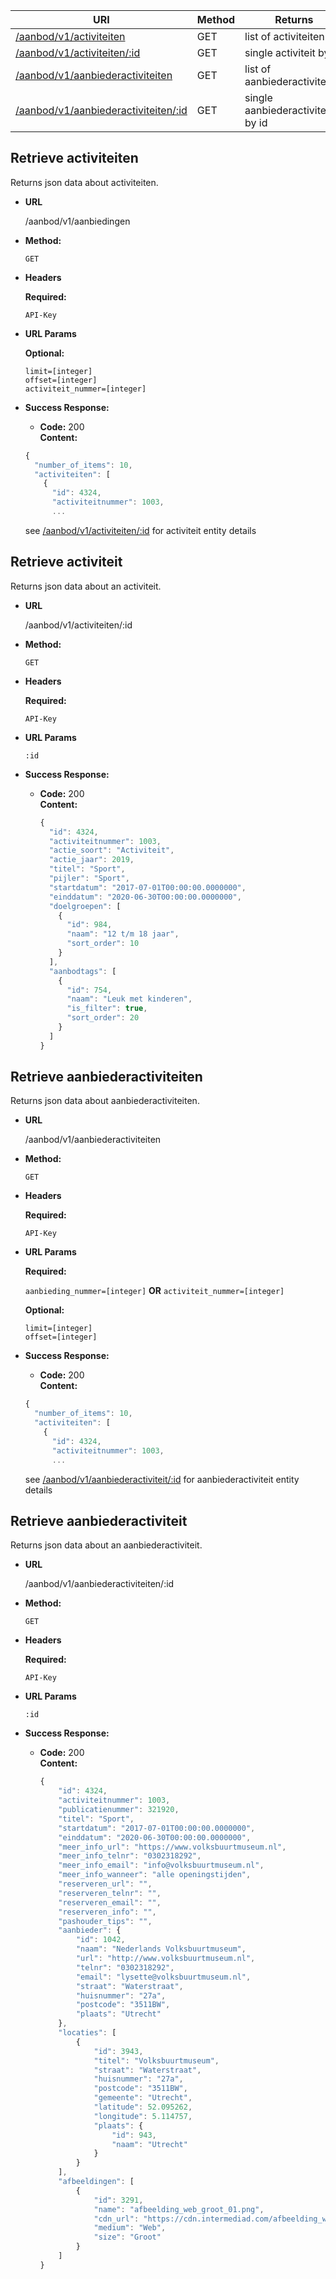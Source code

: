 | URI                                                                   | Method | Returns                          |
| --------------------------------------------------------------------- | ------ | -------------------------------- |
| [/aanbod/v1/activiteiten](#retrieve-activiteiten)                     | GET    | list of activiteiten             |
| [/aanbod/v1/activiteiten/:id](#retrieve-activiteit)                   | GET    | single activiteit by id          |
| [/aanbod/v1/aanbiederactiviteiten](#retrieve-aanbiederactiviteiten)   | GET    | list of aanbiederactiviteiten    |
| [/aanbod/v1/aanbiederactiviteiten/:id](#retrieve-aanbiederactiviteit) | GET    | single aanbiederactiviteit by id |

## **Retrieve activiteiten**

Returns json data about activiteiten.

- **URL**

  /aanbod/v1/aanbiedingen

- **Method:**

  `GET`

- **Headers**

  **Required:**

  `API-Key`

- **URL Params**

  **Optional:**

  `limit=[integer]` <br /> `offset=[integer]` <br /> `activiteit_nummer=[integer]` <br />

- **Success Response:**

  - **Code:** 200 <br />
    **Content:**

  ```javascript
  {
    "number_of_items": 10,
    "activiteiten": [
      {
        "id": 4324,
        "activiteitnummer": 1003,
        ...
  ```

  see [/aanbod/v1/activiteiten/:id](#retrieve-activiteit) for activiteit entity details

## **Retrieve activiteit**

Returns json data about an activiteit.

- **URL**

  /aanbod/v1/activiteiten/:id

- **Method:**

  `GET`

- **Headers**

  **Required:**

  `API-Key`

- **URL Params**

  `:id`

- **Success Response:**

  - **Code:** 200 <br />
    **Content:**

    ```javascript
    {
      "id": 4324,
      "activiteitnummer": 1003,
      "actie_soort": "Activiteit",
      "actie_jaar": 2019,
      "titel": "Sport",
      "pijler": "Sport",
      "startdatum": "2017-07-01T00:00:00.0000000",
      "einddatum": "2020-06-30T00:00:00.0000000",
      "doelgroepen": [
        {
          "id": 984,
          "naam": "12 t/m 18 jaar",
          "sort_order": 10
        }
      ],
      "aanbodtags": [
        {
          "id": 754,
          "naam": "Leuk met kinderen",
          "is_filter": true,
          "sort_order": 20
        }
      ]
    }
    ```

## **Retrieve aanbiederactiviteiten**

Returns json data about aanbiederactiviteiten.

- **URL**

  /aanbod/v1/aanbiederactiviteiten

- **Method:**

  `GET`

- **Headers**

  **Required:**

  `API-Key`

- **URL Params**

  **Required:**

  `aanbieding_nummer=[integer]` **OR** `activiteit_nummer=[integer]`

  **Optional:**

  `limit=[integer]` <br /> `offset=[integer]`

- **Success Response:**

  - **Code:** 200 <br />
    **Content:**

  ```javascript
  {
    "number_of_items": 10,
    "activiteiten": [
      {
        "id": 4324,
        "activiteitnummer": 1003,
        ...
  ```

  see [/aanbod/v1/aanbiederactiviteit/:id](#retrieve-aanbiederactiviteit) for aanbiederactiviteit entity details

## **Retrieve aanbiederactiviteit**

Returns json data about an aanbiederactiviteit.

- **URL**

  /aanbod/v1/aanbiederactiviteiten/:id

- **Method:**

  `GET`

- **Headers**

  **Required:**

  `API-Key`

- **URL Params**

  `:id`

- **Success Response:**

  - **Code:** 200 <br />
    **Content:**

    ```javascript
    {
        "id": 4324,
        "activiteitnummer": 1003,
        "publicatienummer": 321920,
        "titel": "Sport",
        "startdatum": "2017-07-01T00:00:00.0000000",
        "einddatum": "2020-06-30T00:00:00.0000000",
        "meer_info_url": "https://www.volksbuurtmuseum.nl",
        "meer_info_telnr": "0302318292",
        "meer_info_email": "info@volksbuurtmuseum.nl",
        "meer_info_wanneer": "alle openingstijden",
        "reserveren_url": "",
        "reserveren_telnr": "",
        "reserveren_email": "",
        "reserveren_info": "",
        "pashouder_tips": "",
        "aanbieder": {
            "id": 1042,
            "naam": "Nederlands Volksbuurtmuseum",
            "url": "http://www.volksbuurtmuseum.nl",
            "telnr": "0302318292",
            "email": "lysette@volksbuurtmuseum.nl",
            "straat": "Waterstraat",
            "huisnummer": "27a",
            "postcode": "3511BW",
            "plaats": "Utrecht"
        },
        "locaties": [
            {
                "id": 3943,
                "titel": "Volksbuurtmuseum",
                "straat": "Waterstraat",
                "huisnummer": "27a",
                "postcode": "3511BW",
                "gemeente": "Utrecht",
                "latitude": 52.095262,
                "longitude": 5.114757,
                "plaats": {
                    "id": 943,
                    "naam": "Utrecht"
                }
            }
        ],
        "afbeeldingen": [
            {
                "id": 3291,
                "name": "afbeelding_web_groot_01.png",
                "cdn_url": "https://cdn.intermediad.com/afbeelding_web_groot_01.png",
                "medium": "Web",
                "size": "Groot"
            }
        ]
    }
    ```
